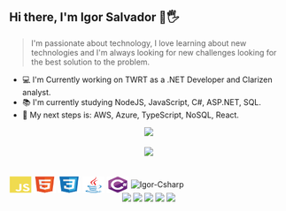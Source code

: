 ## Hi there, I'm Igor Salvador 👋🖐️

> I'm passionate about technology, I love learning about new technologies and I'm always looking for new challenges looking for the best solution to the problem.

* 💻 I'm Currently working on TWRT as a .NET Developer and Clarizen analyst.
* 📚 I'm currently studying NodeJS, JavaScript, C#, ASP.NET, SQL.
* 🚀 My next steps is: AWS, Azure, TypeScript, NoSQL, React.

<div align="center">
  <a href="https://github.com/IgorSalvador">
  <img heigh="180em" src="https://github-readme-stats.vercel.app/api?username=IgorSalvador&show_icons=true&theme=dracula&include_all_commits=true&count_private=true"/>
  <br><br>
  <img heigh="180em" src="https://github-readme-stats.vercel.app/api/top-langs/?username=IgorSalvador&theme=dracula&langs_count=16&layout=compact"/>
</div><br>
  
<div align="center" style="display: inline-block;"><br>
  <img align="center" alt="Igor-Js" height="30" width="40" src="https://raw.githubusercontent.com/devicons/devicon/master/icons/javascript/javascript-plain.svg">
  <img align="center" alt="Igor-HTML" height="30" width="40" src="https://raw.githubusercontent.com/devicons/devicon/master/icons/html5/html5-original.svg">
  <img align="center" alt="Igor-CSS" height="30" width="40" src="https://raw.githubusercontent.com/devicons/devicon/master/icons/css3/css3-original.svg">
  <img align="center" alt="Igor-Python" height="30" width="40" src="https://raw.githubusercontent.com/devicons/devicon/master/icons/java/java-original.svg">
  <img align="center" alt="Igor-Csharp" height="30" width="40" src="https://raw.githubusercontent.com/devicons/devicon/master/icons/csharp/csharp-original.svg">
  <img align="center" alt="Igor-Csharp" height="30" width="40" src="https://cdn.jsdelivr.net/gh/devicons/devicon/icons/microsoftsqlserver/microsoftsqlserver-plain-wordmark.svg" />
</div><br>
  
  
 <div align="center"> 
  <a href="https://www.instagram.com/igor_hsalvador.dev/" target="_blank"><img src="https://img.shields.io/badge/-Instagram-%23E4405F?style=for-the-badge&logo=instagram&logoColor=white" target="_blank"></a>
 	<a href="https://www.twitch.tv/igao_phd" target="_blank"><img src="https://img.shields.io/badge/Twitch-9146FF?style=for-the-badge&logo=twitch&logoColor=white" target="_blank"></a>
 <a href="https://discord.gg/WaBqhBhm" target="_blank"><img src="https://img.shields.io/badge/Discord-7289DA?style=for-the-badge&logo=discord&logoColor=white" target="_blank"></a> 
  <a href = "mailto:igorsalvador0621@gmail.com"><img src="https://img.shields.io/badge/-Gmail-%23333?style=for-the-badge&logo=gmail&logoColor=white" target="_blank"></a>
  <a href="https://www.linkedin.com/in/igor-henrique-salvador-b915a31b4/" target="_blank"><img src="https://img.shields.io/badge/-LinkedIn-%230077B5?style=for-the-badge&logo=linkedin&logoColor=white" target="_blank"></a> 
</div>

